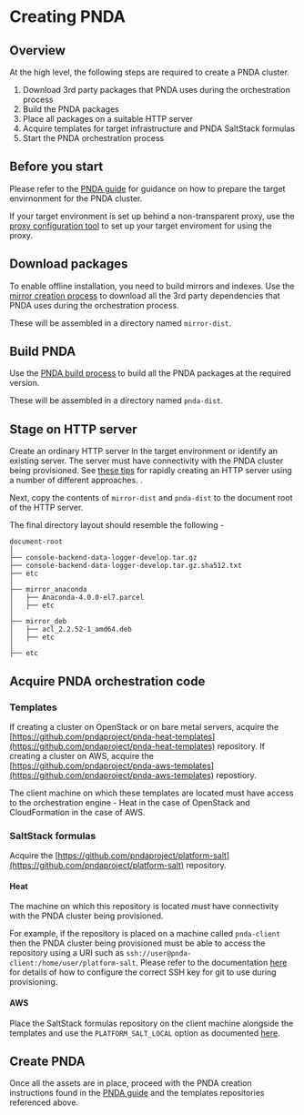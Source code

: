 # Creating PNDA

## Overview

At the high level, the following steps are required to create a PNDA cluster.

1. Download 3rd party packages that PNDA uses during the orchestration process
2. Build the PNDA packages
3. Place all packages on a suitable HTTP server
4. Acquire templates for target infrastructure and PNDA SaltStack formulas
5. Start the PNDA orchestration process

## Before you start

Please refer to the [PNDA guide](https://github.com/pndaproject/pnda-guide/blob/develop/provisioning/platform_requirements.md) for guidance on how to prepare the target envirnonment for the PNDA cluster.

If your target environment is set up behind a non-transparent proxy, use the [proxy configuration tool](PROXY.md) to set up your target enviroment for using the proxy.

## Download packages

To enable offline installation, you need to build mirrors and indexes. Use the [mirror creation process](mirror/README.md) to download all the 3rd party dependencies that PNDA uses during the orchestration process. 

These will be assembled in a directory named ```mirror-dist```.

## Build PNDA

Use the [PNDA build process](build/README.md) to build all the PNDA packages at the required version.

These will be assembled in a directory named ```pnda-dist```.

## Stage on HTTP server

Create an ordinary HTTP server in the target environment or identify an existing server. The server must have connectivity with the PNDA cluster being provisioned. See [these tips](build/docs/EXAMPLES.md) for rapidly creating an HTTP server using a number of different approaches.
.

Next, copy the contents of ```mirror-dist``` and ```pnda-dist``` to the document root of the HTTP server.

The final directory layout should resemble the following -

```
document-root
│
├── console-backend-data-logger-develop.tar.gz
├── console-backend-data-logger-develop.tar.gz.sha512.txt
├── etc
│
├── mirror_anaconda
│   ├── Anaconda-4.0.0-el7.parcel
│   ├── etc
│
├── mirror_deb
│   ├── acl_2.2.52-1_amd64.deb
│   ├── etc
│
├── etc
```

## Acquire PNDA orchestration code

### Templates

If creating a cluster on OpenStack or on bare metal servers, acquire the [https://github.com/pndaproject/pnda-heat-templates](https://github.com/pndaproject/pnda-heat-templates) repository.
If creating a cluster on AWS, acquire the [https://github.com/pndaproject/pnda-aws-templates](https://github.com/pndaproject/pnda-aws-templates) repostiory.

The client machine on which these templates are located must have access to the orchestration engine - Heat in the case of OpenStack and CloudFormation in the case of AWS.

### SaltStack formulas

Acquire the [https://github.com/pndaproject/platform-salt](https://github.com/pndaproject/platform-salt) repository.

#### Heat

The machine on which this repository is located must have connectivity with the PNDA cluster being provisioned. 

For example, if the repository is placed on a machine called ```pnda-client``` then the PNDA cluster being provisioned must be able to access the repository using a URI such as ```ssh://user@pnda-client:/home/user/platform-salt```. Please refer to the documentation [here](https://github.com/pndaproject/pnda-heat-templates) for details of how to configure the correct SSH key for git to use during provisioning.

#### AWS

Place the SaltStack formulas repository on the client machine alongside the templates and use the ```PLATFORM_SALT_LOCAL``` option as documented [here](https://github.com/pndaproject/pnda-aws-templates).

## Create PNDA

Once all the assets are in place, proceed with the PNDA creation instructions found in the [PNDA guide](https://github.com/pndaproject/pnda-guide) and the templates repositories referenced above.

